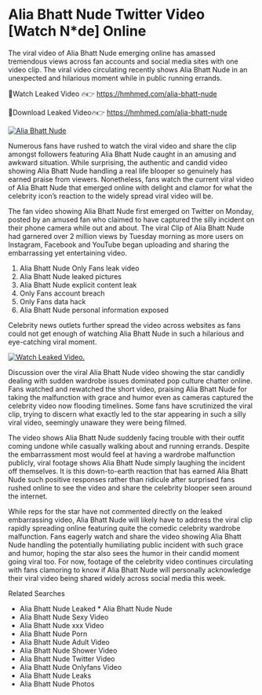 ﻿# Alia Bhatt Nude Twitter Video [Watch N*de] Online

The viral video of ﻿Alia Bhatt Nude emerging online has amassed tremendous views across fan accounts and social media sites with one video clip. The viral video circulating recently shows ﻿Alia Bhatt Nude in an unexpected and hilarious moment while in public running errands. 

🔴Watch Leaked Video 🔥👉  https://hmhmed.com/alia-bhatt-nude 

🔴Download Leaked Video🔥👉  https://hmhmed.com/alia-bhatt-nude 

[![Alia Bhatt Nude](https://i.imgur.com/dJHk4Zq.gif)](https://hmhmed.com/alia-bhatt-nude)

Numerous fans have rushed to watch the viral video and share the clip amongst followers featuring ﻿Alia Bhatt Nude caught in an amusing and awkward situation. While surprising, the authentic and candid video showing ﻿Alia Bhatt Nude handling a real life blooper so genuinely has earned praise from viewers. Nonetheless, fans watch the current viral video of ﻿Alia Bhatt Nude that emerged online with delight and clamor for what the celebrity icon’s reaction to the widely spread viral video will be.

The fan video showing ﻿Alia Bhatt Nude first emerged on Twitter on Monday, posted by an amused fan who claimed to have captured the silly incident on their phone camera while out and about. The viral Clip of ﻿Alia Bhatt Nude had garnered over 2 million views by Tuesday morning as more users on Instagram, Facebook and YouTube began uploading and sharing the embarrassing yet entertaining video. 

1. ﻿Alia Bhatt Nude Only Fans leak video
2. ﻿Alia Bhatt Nude leaked pictures
3. ﻿Alia Bhatt Nude explicit content leak
4. Only Fans account breach
5. Only Fans data hack
6. ﻿Alia Bhatt Nude personal information exposed

Celebrity news outlets further spread the video across websites as fans could not get enough of watching ﻿Alia Bhatt Nude in such a hilarious and eye-catching viral moment. 

[![Watch Leaked Video.](https://miro.medium.com/v2/resize:fit:828/format:webp/1*cilzJN44JGOrTw9NJCrNHA.gif "Watch Leaked Video")](https://hmhmed.com/alia-bhatt-nude)

Discussion over the viral ﻿Alia Bhatt Nude video showing the star candidly dealing with sudden wardrobe issues dominated pop culture chatter online. Fans watched and rewatched the short video, praising ﻿Alia Bhatt Nude for taking the malfunction with grace and humor even as cameras captured the celebrity video now flooding timelines. Some fans have scrutinized the viral clip, trying to discern what exactly led to the star appearing in such a silly viral video, seemingly unaware they were being filmed.

The video shows ﻿Alia Bhatt Nude suddenly facing trouble with their outfit coming undone while casually walking about and running errands. Despite the embarrassment most would feel at having a wardrobe malfunction publicly, viral footage shows ﻿Alia Bhatt Nude simply laughing the incident off themselves. It is this down-to-earth reaction that has earned ﻿Alia Bhatt Nude such positive responses rather than ridicule after surprised fans rushed online to see the video and share the celebrity blooper seen around the internet.  

While reps for the star have not commented directly on the leaked embarrassing video, ﻿Alia Bhatt Nude will likely have to address the viral clip rapidly spreading online featuring quite the comedic celebrity wardrobe malfunction. Fans eagerly watch and share the video showing ﻿Alia Bhatt Nude handling the potentially humiliating public incident with such grace and humor, hoping the star also sees the humor in their candid moment going viral too. For now, footage of the celebrity video continues circulating with fans clamoring to know if ﻿Alia Bhatt Nude will personally acknowledge their viral video being shared widely across social media this week.

Related Searches
* ﻿Alia Bhatt Nude Leaked
﻿* Alia Bhatt Nude Nude
* ﻿Alia Bhatt Nude Sexy Video
* ﻿Alia Bhatt Nude xxx Video
* ﻿Alia Bhatt Nude Porn
* ﻿Alia Bhatt Nude Adult Video
* ﻿Alia Bhatt Nude Shower Video
* ﻿Alia Bhatt Nude Twitter Video
* ﻿Alia Bhatt Nude Onlyfans Video
* ﻿Alia Bhatt Nude Leaks
* ﻿Alia Bhatt Nude Photos